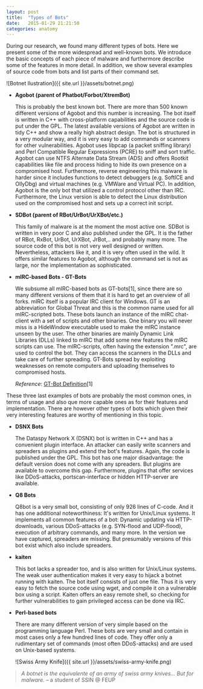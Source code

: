 ```yaml
---
layout: post
title:  "Types of Bots"
date:   2015-01-29 21:21:50
categories: anatomy
---
```


During our research, we found many different types of bots. Here we present some of the more widespread and well-known bots. We introduce the basic concepts of each piece of malware and furthermore describe some of the features in more detail. In addition, we show several examples of source code from bots and list parts of their command set.

![Botnet Ilustration]({{ site.url }}/assets/botnet.png)

* **Agobot (parent of Phatbot/Forbot/XtremBot)**

	This is probably the best known bot. There are more than 500 known different versions of Agobot and this number is increasing. The bot itself is written in C++ with cross-platform capabilities and the source code is put under the GPL.
	The latest available versions of Agobot are written in tidy C++ and show a really high abstract design. The bot is structured in a very modular way, and it is very easy to add commands or scanners for other vulnerabilities. Agobot uses libpcap (a packet sniffing library) and Perl Compatible Regular Expressions (PCRE) to sniff and sort traffic. Agobot can use NTFS Alternate Data Stream (ADS) and offers Rootkit capabilities like file and process hiding to hide its own presence on a compromised host.
	Furthermore, reverse engineering this malware is harder since it includes functions to detect debuggers (e.g. SoftICE and OllyDbg) and virtual machines (e.g. VMWare and Virtual PC). In addition, Agobot is the only bot that utilized a control protocol other than IRC. Furthermore, the Linux version is able to detect the Linux distribution used on the compromised host and sets up a correct init script.

* **SDBot (parent of RBot/UrBot/UrXBot/etc.)**

	This family of malware is at the moment the most active one. SDBot is written in very poor C and also published under the GPL. It is the father of RBot, RxBot, UrBot, UrXBot, JrBot,.. and probably many more. The source code of this bot is not very well designed or written. Nevertheless, attackers like it, and it is very often used in the wild. It offers similar features to Agobot, although the command set is not as large, nor the implementation as sophisticated.

* **mIRC-based Bots - GT-Bots**
	
	We subsume all mIRC-based bots as GT-bots[1], since there are so many different versions of them that it is hard to get an overview of all forks. mIRC itself is a popular IRC client for Windows. GT is an abbreviation for Global Threat and this is the common name used for all mIRC-scripted bots. These bots launch an instance of the mIRC chat-client with a set of scripts and other binaries. One binary you will never miss is a HideWindow executable used to make the mIRC instance unseen by the user. The other binaries are mainly Dynamic Link Libraries (DLLs) linked to mIRC that add some new features the mIRC scripts can use. The mIRC-scripts, often having the extension ".mrc", are used to control the bot. They can access the scanners in the DLLs and take care of further spreading. GT-Bots spread by exploiting weaknesses on remote computers and uploading themselves to compromised hosts.

	*Reference*: [GT-Bot Definition](http://www.nohack.net/gtbot-removal)[1]

These three last examples of bots are probably the most common ones, in terms of usage and also que more capable ones as for their features and implementation. There are however other types of bots which given their very interesting features are worthy of mentioning in this topic.

* **DSNX Bots**
	
	The Dataspy Network X (DSNX) bot is written in C++ and has a convenient plugin interface. An attacker can easily write scanners and spreaders as plugins and extend the bot's features. Again, the code is published under the GPL. This bot has one major disadvantage: the default version does not come with any spreaders. But plugins are available to overcome this gap. Furthermore, plugins that offer services like DDoS-attacks, portscan-interface or hidden HTTP-server are available.

* **Q8 Bots**

	Q8bot is a very small bot, consisting of only 926 lines of C-code. And it has one additional noteworthiness: It's written for Unix/Linux systems. It implements all common features of a bot: Dynamic updating via HTTP-downloads, various DDoS-attacks (e.g. SYN-flood and UDP-flood), execution of arbitrary commands, and many more. In the version we have captured, spreaders are missing. But presumably versions of this bot exist which also include spreaders.

* **kaiten**

	This bot lacks a spreader too, and is also written for Unix/Linux systems. The weak user authentication makes it very easy to hijack a botnet running with kaiten. The bot itself consists of just one file. Thus it is very easy to fetch the source code using wget, and compile it on a vulnerable box using a script. Kaiten offers an easy remote shell, so checking for further vulnerabilities to gain privileged access can be done via IRC.

* **Perl-based bots**

	There are many different version of very simple based on the programming language Perl. These bots are very small and contain in most cases only a few hundred lines of code. They offer only a rudimentary set of commands (most often DDoS-attacks) and are used on Unix-based systems.
	
	![Swiss Army Knife]({{ site.url }}/assets/swiss-army-knife.png)

> *A botnet is the equivalente of an army of swiss army knives... But for malware.*
> – a student of SSIN @ FEUP